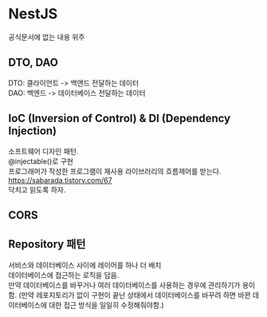# NestJS

공식문서에 없는 내용 위주

## DTO, DAO

DTO: 클라이언트 -> 백앤드 전달하는 데이터  
DAO: 백엔드 -> 데이터베이스 전달하는 데이터

## IoC (Inversion of Control) & DI (Dependency Injection)
소프트웨어 디자인 패턴.  
@injectable()로 구현  
프로그래머가 작성한 프로그램이 재사용 라이브러리의 흐름제어를 받는다.  
https://sabarada.tistory.com/67  
닥치고 읽도록 하자.  

## CORS

## Repository 패턴

서비스와 데이터베이스 사이에 레이어를 하나 더 배치  
데이터베이스에 접근하는 로직을 담음.  
만약 데이터베이스를 바꾸거나 여러 데이터베이스를 사용하는 경우에 관리하기가 용이함. (만약 레포지토리가 없이 구현이 끝난 상태에서 데이터베이스를 바꾸려 하면 바뀐 데이터베이스에 대한 접근 방식을 일일히 수정해줘야함.)